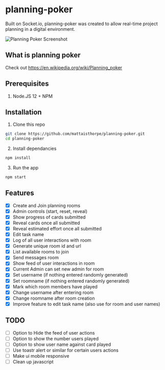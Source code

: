 # planning-poker
Built on Socket.io, planning-poker was created to allow real-time project planning in a digital environment.

![Planning Poker Screenshot](https://matthewaisthorpe.com.au/wp-content/uploads/2020/04/planning-poker-screenshot.jpg)

## What is planning poker
Check out https://en.wikipedia.org/wiki/Planning_poker

## Prerequisites
1. Node.JS 12 + NPM 

## Installation

1. Clone this repo

```bash
git clone https://github.com/mattaisthorpe/planning-poker.git
cd planning-poker
``` 

2. Install dependancies

```bash
npm install
```
     
3. Run the app

```bash
npm start
```

## Features

- [x] Create and Join planning rooms
- [x] Admin controls (start, reset, reveal)
- [x] Show progress of cards submitted
- [x] Reveal cards once all submitted
- [x] Reveal estimated effort once all submitted
- [x] Edit task name
- [x] Log of all user interactions with room
- [x] Generate unique room id and url
- [x] List available rooms to join
- [x] Send messages room
- [x] Show feed of user interactions in room
- [X] Current Admin can set new admin for room
- [X] Set username (if nothing entered randomly generated)
- [X] Set roomname (if nothing entered randomly generated)
- [X] Mark which room members have played
- [X] Change username after entering room
- [X] Change roomname after room creation
- [X] Improve feature to edit task name (also use for room and user names)

## TODO
- [ ] Option to Hide the feed of user actions
- [ ] Option to show the number users played
- [ ] Option to show user name against card played
- [ ] Use toastr alert or similar for certain users actions
- [ ] Make ui mobile responsive
- [ ] Clean up javascript
